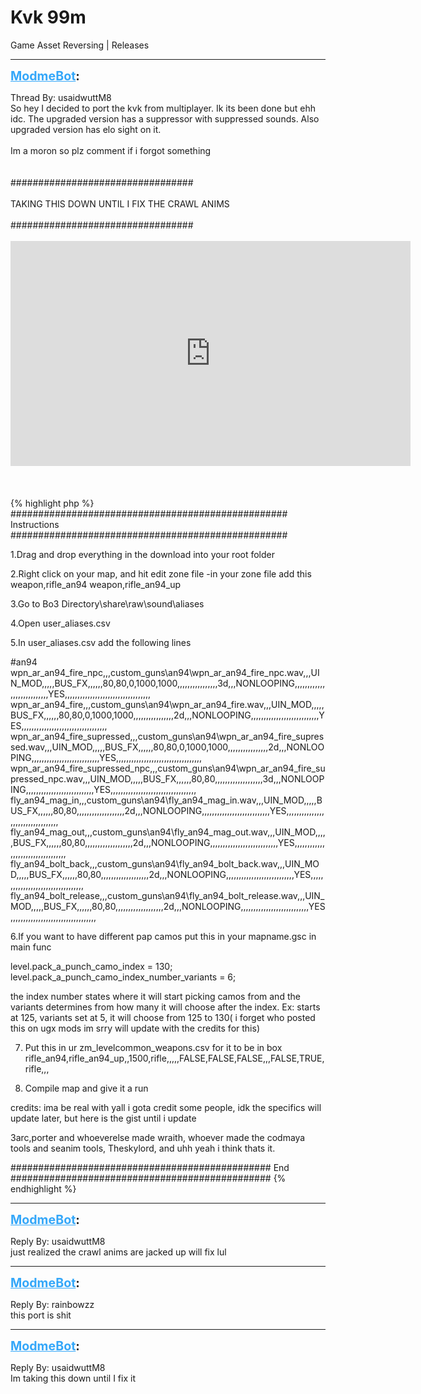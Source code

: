 # Kvk 99m
Game Asset Reversing | Releases

---
<strong style="font-size: 1.4em;"><span style="text-decoration: underline;text-decoration-color: #34a7f9;"><span style="color:#34a7f9;">ModmeBot</span></span>:</strong>

<p>Thread By: usaidwuttM8<br />So hey I decided to port the kvk from multiplayer. Ik its been done but ehh idc. The upgraded version has a suppressor with suppressed sounds. Also upgraded version has elo sight on it.<br /> <br />Im a moron so plz comment if i forgot something<br /> <br /> <br /> #################################<br /> <br />TAKING THIS DOWN UNTIL I FIX THE CRAWL ANIMS<br /> <br />#################################<br /> <br /><iframe type="text/html" width="640" height="360" src="https://www.youtube.com/embed/viIo78RMyb0" frameborder="0"></iframe><br /> <br /> <br /> <br />{% highlight php %}
##################################################
                  Instructions
##################################################

1.Drag and drop everything in the download into your root folder


2.Right click on your map, and hit edit zone file
    -in your zone file add this
       weapon,rifle_an94
       weapon,rifle_an94_up

3.Go to Bo3 Directory\share\raw\sound\aliases


4.Open user_aliases.csv


5.In user_aliases.csv add the following lines


#an94
wpn_ar_an94_fire_npc,,,custom_guns\an94\wpn_ar_an94_fire_npc.wav,,,UIN_MOD,,,,,BUS_FX,,,,,,80,80,0,1000,1000,,,,,,,,,,,,,,,,3d,,,NONLOOPING,,,,,,,,,,,,,,,,,,,,,,,,,,,YES,,,,,,,,,,,,,,,,,,,,,,,,,,,,,,,,,,
wpn_ar_an94_fire,,,custom_guns\an94\wpn_ar_an94_fire.wav,,,UIN_MOD,,,,,BUS_FX,,,,,,80,80,0,1000,1000,,,,,,,,,,,,,,,,2d,,,NONLOOPING,,,,,,,,,,,,,,,,,,,,,,,,,,,YES,,,,,,,,,,,,,,,,,,,,,,,,,,,,,,,,,,
wpn_ar_an94_fire_supressed,,,custom_guns\an94\wpn_ar_an94_fire_supressed.wav,,,UIN_MOD,,,,,BUS_FX,,,,,,80,80,0,1000,1000,,,,,,,,,,,,,,,,2d,,,NONLOOPING,,,,,,,,,,,,,,,,,,,,,,,,,,,YES,,,,,,,,,,,,,,,,,,,,,,,,,,,,,,,,,,
wpn_ar_an94_fire_supressed_npc,,,custom_guns\an94\wpn_ar_an94_fire_supressed_npc.wav,,,UIN_MOD,,,,,BUS_FX,,,,,,80,80,,,,,,,,,,,,,,,,,,,3d,,,NONLOOPING,,,,,,,,,,,,,,,,,,,,,,,,,,,YES,,,,,,,,,,,,,,,,,,,,,,,,,,,,,,,,,,
fly_an94_mag_in,,,custom_guns\an94\fly_an94_mag_in.wav,,,UIN_MOD,,,,,BUS_FX,,,,,,80,80,,,,,,,,,,,,,,,,,,,2d,,,NONLOOPING,,,,,,,,,,,,,,,,,,,,,,,,,,,YES,,,,,,,,,,,,,,,,,,,,,,,,,,,,,,,,,,
fly_an94_mag_out,,,custom_guns\an94\fly_an94_mag_out.wav,,,UIN_MOD,,,,,BUS_FX,,,,,,80,80,,,,,,,,,,,,,,,,,,,2d,,,NONLOOPING,,,,,,,,,,,,,,,,,,,,,,,,,,,YES,,,,,,,,,,,,,,,,,,,,,,,,,,,,,,,,,,
fly_an94_bolt_back,,,custom_guns\an94\fly_an94_bolt_back.wav,,,UIN_MOD,,,,,BUS_FX,,,,,,80,80,,,,,,,,,,,,,,,,,,,2d,,,NONLOOPING,,,,,,,,,,,,,,,,,,,,,,,,,,,YES,,,,,,,,,,,,,,,,,,,,,,,,,,,,,,,,,,
fly_an94_bolt_release,,,custom_guns\an94\fly_an94_bolt_release.wav,,,UIN_MOD,,,,,BUS_FX,,,,,,80,80,,,,,,,,,,,,,,,,,,,2d,,,NONLOOPING,,,,,,,,,,,,,,,,,,,,,,,,,,,YES,,,,,,,,,,,,,,,,,,,,,,,,,,,,,,,,,, 


6.If you want to have different pap camos put this in your mapname.gsc in main func
   
   level.pack_a_punch_camo_index = 130;
   level.pack_a_punch_camo_index_number_variants = 6;

the index number states where it will start picking camos from and the variants determines from how many it will choose after the index. Ex: starts at 125, variants set at 5, it will choose from 125 to 130( i forget who posted this on ugx mods im srry will update with the credits for this)


7. Put this in ur zm_levelcommon_weapons.csv for it to be in box
  rifle_an94,rifle_an94_up,,1500,rifle,,,,,FALSE,FALSE,FALSE,,,FALSE,TRUE,rifle,,,

8. Compile map and give it a run



credits: ima be real with yall i gota credit some people, idk the specifics will update later, but here is the gist until i update

 3arc,porter and whoeverelse made wraith, whoever made the codmaya tools and seanim tools, Theskylord, and uhh yeah i think thats it.



###############################################
                End
###############################################
{% endhighlight %}
</p>

---
<strong style="font-size: 1.4em;"><span style="text-decoration: underline;text-decoration-color: #34a7f9;"><span style="color:#34a7f9;">ModmeBot</span></span>:</strong>

<p>Reply By: usaidwuttM8<br />just realized the crawl anims are jacked up will fix lul</p>

---
<strong style="font-size: 1.4em;"><span style="text-decoration: underline;text-decoration-color: #34a7f9;"><span style="color:#34a7f9;">ModmeBot</span></span>:</strong>

<p>Reply By: rainbowzz<br />this port is shit</p>

---
<strong style="font-size: 1.4em;"><span style="text-decoration: underline;text-decoration-color: #34a7f9;"><span style="color:#34a7f9;">ModmeBot</span></span>:</strong>

<p>Reply By: usaidwuttM8<br />Im taking this down until I fix it</p>
